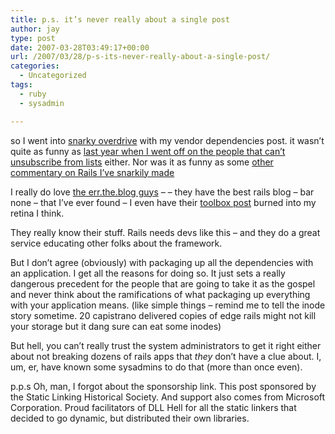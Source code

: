 ```yaml
---
title: p.s. it’s never really about a single post
author: jay
type: post
date: 2007-03-28T03:49:17+00:00
url: /2007/03/28/p-s-its-never-really-about-a-single-post/
categories:
  - Uncategorized
tags:
  - ruby
  - sysadmin

---
```

so I went into [snarky overdrive][1] with my vendor dependencies post. it wasn’t quite as funny as [last year when I went off on the people that can’t unsubscribe from lists][2] either. Nor was it as funny as some [other commentary on Rails I’ve snarkily made][3]

I really do love [the err.the.blog guys][4] &#8211; &#8211; they have the best rails blog &#8211; bar none &#8211; that I’ve ever found &#8211; I even have their [toolbox post][5] burned into my retina I think.

They really know their stuff. Rails needs devs like this &#8211; and they do a great service educating other folks about the framework.

But I don’t agree (obviously) with packaging up all the dependencies with an application. I get all the reasons for doing so. It just sets a really dangerous precedent for the people that are going to take it as the gospel and never think about the ramifications of what packaging up everything with your application means. (like simple things &#8211; remind me to tell the inode story sometime. 20 capistrano delivered copies of edge rails might not kill your storage but it dang sure can eat some inodes)

But hell, you can’t really trust the system administrators to get it right either about not breaking dozens of rails apps that _they_ don’t have a clue about. I, um, er, have known some sysadmins to do that (more than once even).

p.p.s Oh, man, I forgot about the sponsorship link. This post sponsored by the Static Linking Historical Society. And support also comes from Microsoft Corporation. Proud facilitators of DLL Hell for all the static linkers that decided to go dynamic, but distributed their own libraries.

 [1]: https://rambleon.org/2007/03/27/good-grief-people-stop-with-the-local-gems/
 [2]: https://rambleon.org/2006/01/26/how-to-unsubscribe-from-ncsu-lists/
 [3]: https://rambleon.org/2007/03/21/no-quarters-no-nikes-none-of-the-time/
 [4]: http://errtheblog.com/
 [5]: http://errtheblog.com/post/35